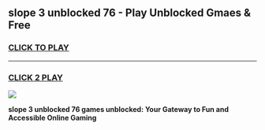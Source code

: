 
## slope 3 unblocked 76 - Play Unblocked Gmaes & Free
<h3>
<a href="https://news.freeplayer.one?title=slope_3_unblocked_76&ref=23F">CLICK TO PLAY</a></h3>
<hr>

<h3>
<a href="https://news.freeplayer.one?title=slope_3_unblocked_76&ref=23F">CLICK 2 PLAY</a>
  
</h3>

<a href="https://news.freeplayer.one?title=slope_3_unblocked_76&ref=23F/"><img src="https://clearcache.store/games.png"></a>


**slope 3 unblocked 76 games unblocked: Your Gateway to Fun and Accessible Online Gaming**
